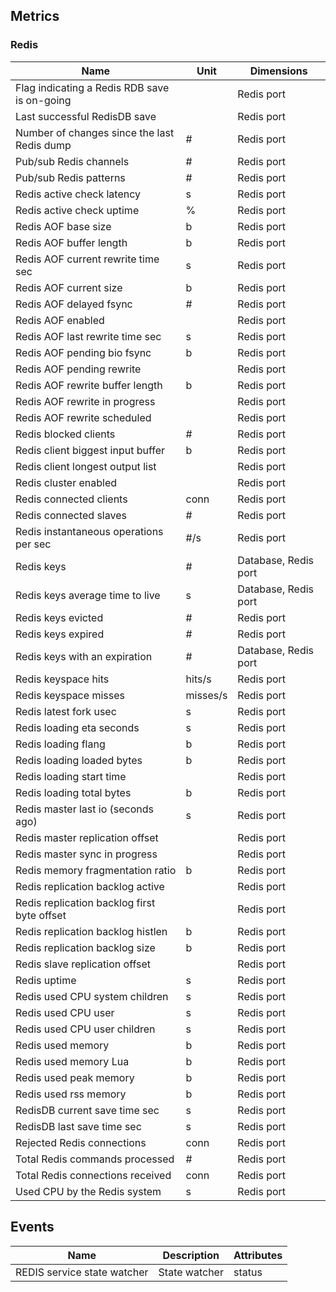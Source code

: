 ## Metrics

### Redis 

| Name | Unit | Dimensions |
|------|------|------------|
| Flag indicating a Redis RDB save is on-going |  | Redis port |
| Last successful RedisDB save |  | Redis port |
| Number of changes since the last Redis dump | # | Redis port |
| Pub/sub Redis channels | # | Redis port |
| Pub/sub Redis patterns | # | Redis port |
| Redis active check latency | s | Redis port |
| Redis active check uptime | % | Redis port |
| Redis AOF base size | b | Redis port |
| Redis AOF buffer length | b | Redis port |
| Redis AOF current rewrite time sec | s | Redis port |
| Redis AOF current size | b | Redis port |
| Redis AOF delayed fsync | # | Redis port |
| Redis AOF enabled |  | Redis port |
| Redis AOF last rewrite time sec | s | Redis port |
| Redis AOF pending bio fsync | b | Redis port |
| Redis AOF pending rewrite |  | Redis port |
| Redis AOF rewrite buffer length | b | Redis port |
| Redis AOF rewrite in progress |  | Redis port |
| Redis AOF rewrite scheduled |  | Redis port |
| Redis blocked clients | # | Redis port |
| Redis client biggest input buffer | b | Redis port |
| Redis client longest output list |  | Redis port |
| Redis cluster enabled |  | Redis port |
| Redis connected clients | conn | Redis port |
| Redis connected slaves | # | Redis port |
| Redis instantaneous operations per sec | #/s | Redis port |
| Redis keys | # | Database, Redis port |
| Redis keys average time to live | s | Database, Redis port |
| Redis keys evicted | # | Redis port |
| Redis keys expired | # | Redis port |
| Redis keys with an expiration | # | Database, Redis port |
| Redis keyspace hits | hits/s | Redis port |
| Redis keyspace misses | misses/s | Redis port |
| Redis latest fork usec | s | Redis port |
| Redis loading eta seconds | s | Redis port |
| Redis loading flang | b | Redis port |
| Redis loading loaded bytes | b | Redis port |
| Redis loading start time |  | Redis port |
| Redis loading total bytes | b | Redis port |
| Redis master last io (seconds ago) | s | Redis port |
| Redis master replication offset |  | Redis port |
| Redis master sync in progress |  | Redis port |
| Redis memory fragmentation ratio | b | Redis port |
| Redis replication backlog active |  | Redis port |
| Redis replication backlog first byte offset |  | Redis port |
| Redis replication backlog histlen | b | Redis port |
| Redis replication backlog size | b | Redis port |
| Redis slave replication offset |  | Redis port |
| Redis uptime | s | Redis port |
| Redis used CPU system children | s | Redis port |
| Redis used CPU user | s | Redis port |
| Redis used CPU user children | s | Redis port |
| Redis used memory | b | Redis port |
| Redis used memory Lua | b | Redis port |
| Redis used peak memory | b | Redis port |
| Redis used rss memory | b | Redis port |
| RedisDB current save time sec | s | Redis port |
| RedisDB last save time sec | s | Redis port |
| Rejected Redis connections | conn | Redis port |
| Total Redis commands processed | # | Redis port |
| Total Redis connections received | conn | Redis port |
| Used CPU by the Redis system | s | Redis port |

## Events

| Name | Description | Attributes |
|------|-------------|------------|
| REDIS service state watcher | State watcher | status |

